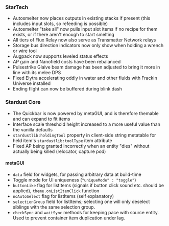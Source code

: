 ### StarTech
- Autosmelter now places outputs in existing stacks if present (this includes input slots, so refeeding is possible)
- Autosmelter "take all" now pulls input slot items if no recipe for them exists, or if there aren't enough to start smelting
- All tiers of Flux Relay now also serve as Transmatter Network relays
- Storage bus direction indicators now only show when holding a wrench or wire tool
- Augpack now supports leveled status effects
- AP gain and Nanofield costs have been rebalanced
- Pulsestrike Glaive beam damage has been adjusted to bring it more in line with its melee DPS
- Fixed Elytra accelerating oddly in water and other fluids with Frackin Universe installed
- Ending flight can now be buffered during blink dash

### Stardust Core
- The Quickbar is now powered by metaGUI, and is therefore themable and can expand to fit items
- Interface scale threshold height increased to a more useful value than the vanilla defaults
- `stardustlib:holdingTool` property in client-side string metatable for held item's `stardustlib:toolType` item attribute
- Fixed AP being granted incorrectly when an entity "dies" without actually being killed (relocator, capture pod)

#### metaGUI
- `data` field for widgets, for passing arbitrary data at build-time
- Toggle mode for UI uniqueness (`"uniqueMode" : "toggle"`)
- `buttonLike` flag for listItems (signals if button click sound etc. should be applied), `theme.onListItemClick` function
- `noAutoSelect` flag for listItems (self explanatory)
- `selectionGroup` field for listItems; selecting one will only deselect siblings with the same selection group.
- `checkSync` and `waitSync` methods for keeping pace with source entity. Used to prevent container item duplication under lag.
